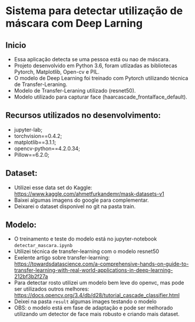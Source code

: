 # Sistema para detectar utilização de máscara com Deep Larning

## Inicio
 - Essa aplicação detecta se uma pessoa está ou nao de máscara.
 - Projeto desenvolvido em Python 3.6, foram utlizadas as bibliotecas Pytorch, Matplotlib, Open-cv e PIL.
 - O modelo de Deep Learning foi treinado com Pytorch utilizando técnica de Transfer-Leraning.
 - Modelo de Transfer-Leraning utilizado (resnet50).
 - Modelo utilizado para capturar face (haarcascade_frontalface_default).

## Recursos utilizados no desenvolvimento:

- jupyter-lab;
- torchvision==0.4.2;
- matplotlib==3.1.1;
- opencv-python==4.2.0.34;
- Pillow==6.2.0;

## Dataset:

- Utilizei esse data set do Kaggle: https://www.kaggle.com/ahmetfurkandemr/mask-datasets-v1
- Baixei algumas imagens do google para complementar.
- Deixarei o dataset disponível no git na pasta train.

## Modelo:

- O treinamento e teste do modelo está no jupyter-notebook `detectar_mascara.ipynb`
- Utilizei técnica de transfer-learning com o modelo resnet50
- Exelente artigo sobre transfer-learning: https://towardsdatascience.com/a-comprehensive-hands-on-guide-to-transfer-learning-with-real-world-applications-in-deep-learning-212bf3b2f27a
- Para detectar rosto utilizei um modelo bem leve do openvc, mas pode ser utilizados outros melhores: https://docs.opencv.org/3.4/db/d28/tutorial_cascade_classifier.html
- Deixei na pasta `result` algumas images testando o modelo
- OBS: o modelo está em fase de adaptação e pode ser melhorado utilizando um detector de face mais robusto e criando mais dataset.


